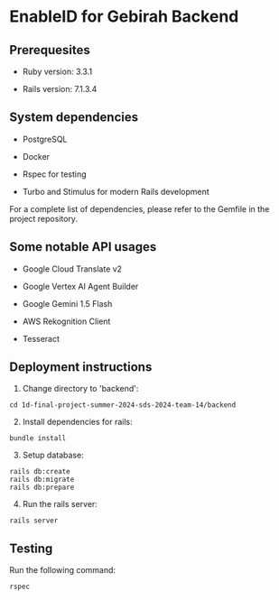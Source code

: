 # EnableID for Gebirah Backend

## Prerequesites

* Ruby version: 3.3.1

* Rails version: 7.1.3.4

## System dependencies

* PostgreSQL

* Docker

* Rspec for testing

* Turbo and Stimulus for modern Rails development

For a complete list of dependencies, please refer to the Gemfile in the project repository.

## Some notable API usages

* Google Cloud Translate v2

* Google Vertex AI Agent Builder

* Google Gemini 1.5 Flash 

* AWS Rekognition Client 

* Tesseract

## Deployment instructions

1. Change directory to 'backend':
```
cd 1d-final-project-summer-2024-sds-2024-team-14/backend
```

2. Install dependencies for rails:
```
bundle install
```

3. Setup database:
```
rails db:create
rails db:migrate
rails db:prepare
```

4. Run the rails server:
```
rails server
```

## Testing

Run the following command:
```
rspec
```